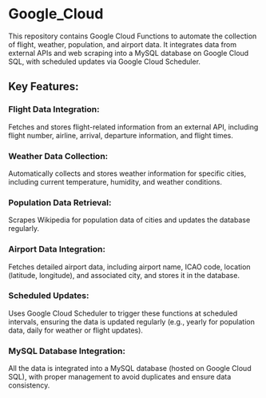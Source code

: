 # Google_Cloud
This repository contains Google Cloud Functions to automate the collection of flight, weather, population, and airport data. It integrates data from external APIs and web scraping into a MySQL database on Google Cloud SQL, with scheduled updates via Google Cloud Scheduler.

## Key Features:
### Flight Data Integration: 
Fetches and stores flight-related information from an external API, including flight number, airline, arrival, departure information, and flight times.
### Weather Data Collection: 
Automatically collects and stores weather information for specific cities, including current temperature, humidity, and weather conditions.
### Population Data Retrieval:
Scrapes Wikipedia for population data of cities and updates the database regularly.
### Airport Data Integration: 
Fetches detailed airport data, including airport name, ICAO code, location (latitude, longitude), and associated city, and stores it in the database.
### Scheduled Updates: 
Uses Google Cloud Scheduler to trigger these functions at scheduled intervals, ensuring the data is updated regularly (e.g., yearly for population data, daily for weather or flight updates).
### MySQL Database Integration: 
All the data is integrated into a MySQL database (hosted on Google Cloud SQL), with proper management to avoid duplicates and ensure data consistency.
